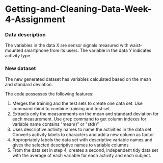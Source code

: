 # Getting-and-Cleaning-Data-Week-4-Assignment

### Data description
The variables in the data X are sensor signals measured with waist-mounted smartphone from its users. The variable in the data Y indicates activity type. 

### New dataset
The new generated dataset has variables calculated based on the mean and standard deviation.

The code possesses the following features: 

1. Merges the training and the test sets to create one data set. Use command rbind to combine training and test set. 
2. Extracts only the measurements on the mean and standard deviation for each measurement. Use grep command to get column indexes for variable name contains "mean()" or "std()"
3. Uses descriptive activity names to name the activities in the data set. Converts activity labels to characters and add a new column as factor
4. Appropriately labels the data set with descriptive variable names and gives the selected descriptive names to variable columns
5. From the data set in step 4, creates a second, independent tidy data set with the average of each variable for each activity and each subject.
